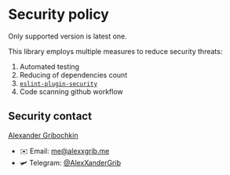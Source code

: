 # Security policy

Only supported version is latest one.

This library employs multiple measures to reduce security threats:

1. Automated testing
2. Reducing of dependencies count
3. [`eslint-plugin-security`](https://github.com/nodesecurity/eslint-plugin-security)
4. Code scanning github workflow

## Security contact

[Alexander Gribochkin](https://github.com/AlexXanderGrib)

- ✉️ Email: me@alexxgrib.me
- 🛩️ Telegram: [@AlexXanderGrib](https://t.me/AlexXanderGrib)
